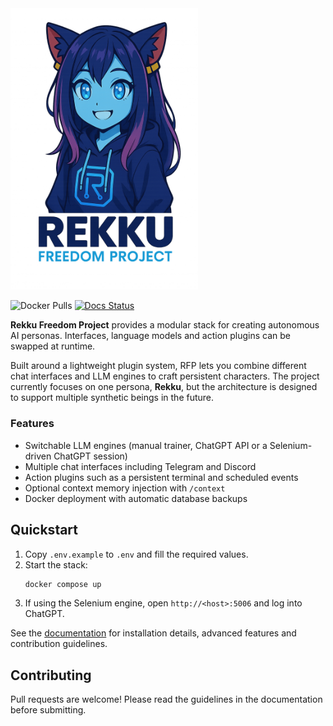 <img src="docs/res/RFP_logo.png" alt="RFP Logo" width="300"/>

![Docker Pulls](https://img.shields.io/docker/pulls/xargonwan/rekku_freedom_project)
[![Docs Status](https://readthedocs.org/projects/rekku-freedom-project/badge/?version=latest)](https://rekku-freedom-project.readthedocs.io/en/latest/?badge=latest)

**Rekku Freedom Project** provides a modular stack for creating autonomous AI personas. Interfaces, language models and action plugins can be swapped at runtime.

Built around a lightweight plugin system, RFP lets you combine different chat interfaces and LLM engines to craft persistent characters.  The project currently focuses on one persona, **Rekku**, but the architecture is designed to support multiple synthetic beings in the future.

### Features

- Switchable LLM engines (manual trainer, ChatGPT API or a Selenium-driven ChatGPT session)
- Multiple chat interfaces including Telegram and Discord
- Action plugins such as a persistent terminal and scheduled events
- Optional context memory injection with `/context`
- Docker deployment with automatic database backups

## Quickstart

1. Copy `.env.example` to `.env` and fill the required values.
2. Start the stack:
   ```bash
   docker compose up
   ```
3. If using the Selenium engine, open `http://<host>:5006` and log into ChatGPT.

See the [documentation](https://rekku-freedom-project.readthedocs.io) for installation details, advanced features and contribution guidelines.

## Contributing

Pull requests are welcome! Please read the guidelines in the documentation before submitting.

